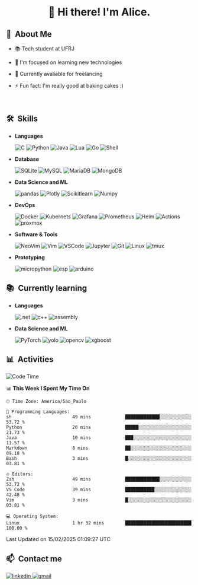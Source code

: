 <h1 align="center">👋 Hi there! I'm Alice.</h1>

<div>

  ## 🔭 &nbsp;About Me

  - 📚 Tech student at UFRJ

  - 🌱 I'm focused on learning new technologies 

  - 💼 Currently avaliable for freelancing

  - ⚡ Fun fact: I'm really good at baking cakes :) 

  <br>
  

</div>

<div>

  ## 🛠️ &nbsp;Skills
  
  <p align="center">

  - **Languages**

    ![C](https://img.shields.io/badge/C%20-%232370ED.svg?style=for-the-badge&logo=c&logoColor=white)
    ![Python](https://img.shields.io/badge/Python%20-%2314354C.svg?style=for-the-badge&logo=python&logoColor=white)
    ![Java](https://img.shields.io/badge/Java-ED8B00?style=for-the-badge&logo=openjdk&logoColor=white)
    ![Lua](https://img.shields.io/badge/Lua-2C2D72?style=for-the-badge&logo=lua&logoColor=white)
    ![Go](https://img.shields.io/badge/Go-00ADD8?style=for-the-badge&logo=go&logoColor=white)
    ![Shell](https://img.shields.io/badge/Shell_Script-121011?style=for-the-badge&logo=gnu-bash&logoColor=white)

  - **Database**
    
    ![SQLite](https://img.shields.io/badge/SQLite-07405E?style=for-the-badge&logo=sqlite&logoColor=white)
    ![MySQL](https://img.shields.io/badge/MySQL-005C84?style=for-the-badge&logo=mysql&logoColor=white)
    ![MariaDB](https://img.shields.io/badge/MariaDB-003545?style=for-the-badge&logo=mariadb&logoColor=white)
    ![MongoDB](https://img.shields.io/badge/MongoDB-4EA94B?style=for-the-badge&logo=mongodb&logoColor=white)

  - **Data Science and ML**

    ![pandas](https://img.shields.io/badge/Pandas-2C2D72?style=for-the-badge&logo=pandas&logoColor=white)
    ![Plotly](https://img.shields.io/badge/Plotly-239120?style=for-the-badge&logo=plotly&logoColor=white)
    ![Scikitlearn](https://img.shields.io/badge/scikit_learn-F7931E?style=for-the-badge&logo=scikit-learn&logoColor=white)
    ![Numpy](https://img.shields.io/badge/Numpy-777BB4?style=for-the-badge&logo=numpy&logoColor=white)
    
  - **DevOps**

    ![Docker](https://img.shields.io/badge/Docker-2CA5E0?style=for-the-badge&logo=docker&logoColor=white)
    ![Kubernets](https://img.shields.io/badge/kubernetes-326ce5.svg?&style=for-the-badge&logo=kubernetes&logoColor=white)
    ![Grafana](https://img.shields.io/badge/Grafana-F2F4F9?style=for-the-badge&logo=grafana&logoColor=orange&labelColor=F2F4F9)
    ![Prometheus](https://img.shields.io/badge/Prometheus-000000?style=for-the-badge&logo=prometheus&labelColor=000000)
    ![Helm](https://img.shields.io/badge/Helm-0F1689?style=for-the-badge&logo=Helm&labelColor=0F1689)
    ![Actions](https://img.shields.io/badge/Github%20Actions-282a2e?style=for-the-badge&logo=githubactions&logoColor=367cfe)
    ![proxmox](https://img.shields.io/badge/Proxmox-E57000?style=for-the-badge&logo=proxmox&logoColor=white)
  
  - **Software & Tools**

    ![NeoVim](https://img.shields.io/badge/NeoVim-%2357A143.svg?&style=for-the-badge&logo=neovim&logoColor=white)
    ![Vim](https://img.shields.io/badge/VIM-%2311AB00.svg?&style=for-the-badge&logo=vim&logoColor=white)
    ![VSCode](https://img.shields.io/badge/VSCode-0078D4?style=for-the-badge&logo=vscodium&logoColor=white)
    ![Jupyter](https://img.shields.io/badge/Jupyter-F37626.svg?&style=for-the-badge&logo=Jupyter&logoColor=white)
    ![Git](https://img.shields.io/badge/git-%23F05033.svg?style=for-the-badge&logo=git&logoColor=white)
    ![Linux](https://img.shields.io/badge/Linux-FCC624?style=for-the-badge&logo=linux&logoColor=black)
    ![tmux](https://img.shields.io/badge/tmux-1BB91F?style=for-the-badge&logo=tmux&logoColor=white)

- **Prototyping**

    ![micropython](https://img.shields.io/badge/Micropython-black?style=for-the-badge&logo=micropython&logoColor=white)
    ![esp](https://img.shields.io/badge/espressif-E7352C?style=for-the-badge&logo=espressif&logoColor=white)
    ![arduino](https://img.shields.io/badge/Arduino-00979D?style=for-the-badge&logo=Arduino&logoColor=white)
    
  
</div>

<div>

  ## 📚 &nbsp;Currently learning

   <p align="center">

   - **Languages**

     ![.net](https://img.shields.io/badge/.NET-512BD4?style=for-the-badge&logo=dotnet&logoColor=white)
     ![c++](https://img.shields.io/badge/C%2B%2B-purple?style=for-the-badge&logo=cplusplus)
     ![assembly](https://img.shields.io/badge/assembly-red?style=for-the-badge&logo=pastebin)

   - **Data Science and ML**

     ![PyTorch](https://img.shields.io/badge/PyTorch-EE4C2C?style=for-the-badge&logo=pytorch&logoColor=white)
     ![yolo](https://img.shields.io/badge/YOLO-8E75B2?style=for-the-badge&logo=googlegemini&logoColor=white)
     ![opencv](https://img.shields.io/badge/OpenCV-purple?style=for-the-badge&logo=opencv&logoColor=white)
     ![xgboost](https://img.shields.io/badge/XGBoost-blue?style=for-the-badge&logo=WeightsAndBiases&logoColor=white)
    

</div>

<div>

  ## 📊 &nbsp;Activities

<!--START_SECTION:waka-->
![Code Time](http://img.shields.io/badge/Code%20Time-174%20hrs%2043%20mins-blue)

📊 **This Week I Spent My Time On** 

```text
🕑︎ Time Zone: America/Sao_Paulo

💬 Programming Languages: 
sh                       49 mins             █████████████░░░░░░░░░░░░   53.72 % 
Python                   20 mins             █████░░░░░░░░░░░░░░░░░░░░   21.73 % 
Java                     10 mins             ███░░░░░░░░░░░░░░░░░░░░░░   11.57 % 
Markdown                 8 mins              ██░░░░░░░░░░░░░░░░░░░░░░░   09.18 % 
Bash                     3 mins              █░░░░░░░░░░░░░░░░░░░░░░░░   03.81 % 

🔥 Editors: 
Zsh                      49 mins             █████████████░░░░░░░░░░░░   53.72 % 
VS Code                  39 mins             ███████████░░░░░░░░░░░░░░   42.48 % 
Vim                      3 mins              █░░░░░░░░░░░░░░░░░░░░░░░░   03.81 % 

💻 Operating System: 
Linux                    1 hr 32 mins        █████████████████████████   100.00 % 
```


 Last Updated on 15/02/2025 01:09:27 UTC
<!--END_SECTION:waka-->
  
</div>

<div>

  ## 📫 &nbsp;Contact me 
  
  <a href="https://www.linkedin.com/in/alicepfp" target="_blank">
  <img src=https://img.shields.io/badge/alicepfp-%2300acee.svg?color=405DE6&style=for-the-badge&logo=linkedin&logoColor=white alt=linkedin style="margin-bottom: 5px;" />

  <a href="https://mail.google.com/mail/?view=cm&fs=1&to=alicepfp@labnet.nce.ufrj.br.com" target="_blank">
  <img src=https://img.shields.io/badge/alicepfp@labnet.nce.ufrj.br-D14836?style=for-the-badge&logo=gmail&logoColor=white alt=gmail style="margin-bottom: 5px;" />
  
</div>

<!---
alicepfp/alicepfp is a ✨ special ✨ repository because its `README.md` (this file) appears on your GitHub profile.
You can click the Preview link to take a look at your changes.
--->
